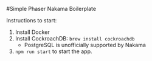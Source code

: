 #Simple Phaser Nakama Boilerplate

Instructions to start:

1. Install Docker
2. Install CockroachDB: `brew install cockroachdb`
   * PostgreSQL is unofficially supported by Nakama
3. `npm run start` to start the app.
